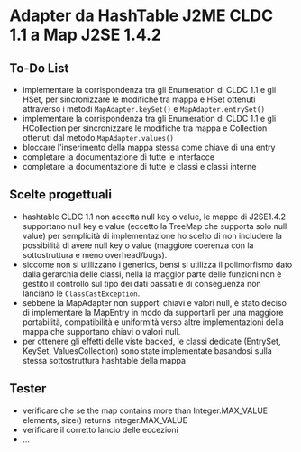# Adapter da HashTable J2ME CLDC 1.1 a Map J2SE 1.4.2

## To-Do List
- implementare la corrispondenza tra gli Enumeration di CLDC 1.1 e gli HSet, per sincronizzare le modifiche tra mappa e HSet ottenuti attraverso i metodi ``MapAdapter.keySet()`` e ``MapAdapter.entrySet()``
- implementare la corrispondenza tra gli Enumeration di CLDC 1.1 e gli HCollection per sincronizzare le modifiche tra mappa e Collection ottenuti dal metodo ``MapAdapter.values()``
- bloccare l'inserimento della mappa stessa come chiave di una entry
- completare la documentazione di tutte le interfacce
- completare la documentazione di tutte le classi e classi interne

## Scelte progettuali
- hashtable CLDC 1.1 non accetta null key o value, le mappe di J2SE1.4.2 supportano null key e value (eccetto la TreeMap che supporta solo null value) per semplicità di implementazione ho scelto di non includere la possibilità di avere null key o value (maggiore coerenza con la sottostruttura e meno overhead/bugs).
- siccome non si utilizzano i generics, bensì si utilizza il polimorfismo dato dalla gerarchia delle classi, nella la maggior parte delle funzioni non è gestito il controllo sul tipo dei dati passati e di conseguenza non lanciano le ``ClassCastException``.
- sebbene la MapAdapter non supporti chiavi e valori null, è stato deciso di implementare la MapEntry in modo da supportarli per una maggiore portabilità, compatibilità e uniformità verso altre implementazioni della mappa che supportano chiavi o valori null.
- per ottenere gli effetti delle viste backed, le classi dedicate (EntrySet, KeySet, ValuesCollection) sono state implementate basandosi sulla stessa sottostruttura hashtable della mappa

## Tester
- verificare che se the map contains more than Integer.MAX_VALUE elements, size() returns Integer.MAX_VALUE
- verificare il corretto lancio delle eccezioni
- ...

